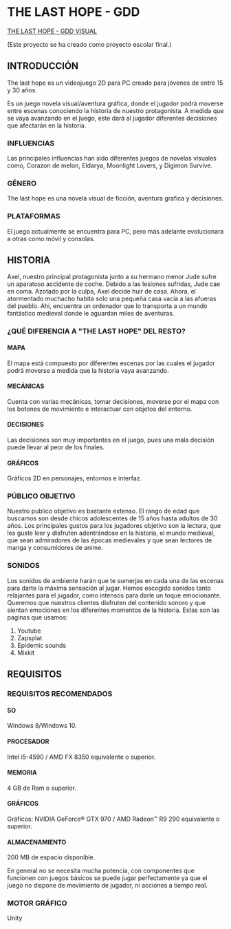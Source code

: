 # THE LAST HOPE - GDD
[THE LAST HOPE - GDD VISUAL](https://drive.google.com/file/d/1CH5wMvY9KlxFP6pTi6TrR3D9KyOovQQA/view?usp=drive_link)

(Este proyecto se ha creado como proyecto escolar final.)

## INTRODUCCIÓN

The last hope es un videojuego 2D para PC creado para jóvenes de entre 15 y 30 años.

Es un juego novela visual/aventura gráfica, donde el jugador podrá moverse entre escenas
conociendo la historia de nuestro protagonista. A medida que se vaya avanzando en el juego, este dará al jugador diferentes decisiones que afectarán en la historia.

### INFLUENCIAS

Las principales influencias han sido diferentes juegos de novelas visuales como, Corazon de melon, Eldarya, Moonlight Lovers, y Digimon Survive.

### GÉNERO

The last hope es una novela visual de ficción, aventura grafica y decisiones.

### PLATAFORMAS

El juego actualmente se encuentra para PC, pero más adelante evolucionara a otras como móvil y consolas.

## HISTORIA

Axel, nuestro principal protagonista junto a su hermano menor Jude sufre un aparatoso
accidente de coche. Debido a las lesiones sufridas, Jude cae en coma. Azotado por la culpa,
Axel decide huir de casa. Ahora, el atormentado muchacho habita solo una pequeña casa
vacía a las afueras del pueblo. Ahí, encuentra un ordenador que lo transporta a un mundo
fantástico medieval donde le aguardan miles de aventuras.

### ¿QUÉ DIFERENCIA A "THE LAST HOPE" DEL RESTO?
#### MAPA

El mapa está compuesto por diferentes escenas
por las cuales el jugador podrá moverse a
medida que la historia vaya avanzando.

#### MECÁNICAS

Cuenta con varias mecánicas, tomar
decisiones, moverse por el mapa con los
botones de movimiento e interactuar con
objetos del entorno.

#### DECISIONES

Las decisiones son muy importantes en el
juego, pues una mala decisión puede llevar al
peor de los finales.

#### GRÁFICOS

Gráficos 2D en personajes, entornos e interfaz.

### PÚBLICO OBJETIVO

Nuestro publico objetivo es bastante extenso. El rango de edad que buscamos son desde
chicos adolescentes de 15 años hasta adultos de 30 años.
Los principales gustos para los jugadores objetivo son la lectura, que les guste leer y
disfruten adentrándose en la historia, el mundo medieval, que sean admiradores de las
épocas medievales y que sean lectores de manga y consumidores de anime.

### SONIDOS

Los sonidos de ambiente harán que te sumerjas en cada una de las escenas para darte
la máxima sensación al jugar. Hemos escogido sonidos tanto relajantes para el jugador,
como intensos para darle un toque emocionante. Queremos que nuestros clientes
disfruten del contenido sonoro y que sientan emociones en los diferentes momentos
de la historia.
Estas son las paginas que usamos:

1. Youtube
2. Zapsplat
3. Epidemic sounds
4. Mixkit

## REQUISITOS
### REQUISITOS RECOMENDADOS
#### SO

Windows 8/Windows 10.

#### PROCESADOR

Intel i5-4590 / AMD FX 8350 equivalente o superior.

#### MEMORIA

4 GB de Ram o superior.

#### GRÁFICOS

Gráficos: NVIDIA GeForce® GTX 970 / AMD Radeon™ R9 290 equivalente o superior.

#### ALMACENAMIENTO

200 MB de espacio disponible.

En general no se necesita mucha potencia, con componentes que funcionen con
juegos básicos se puede jugar perfectamente ya que el juego no dispone de
movimiento de jugador, ni acciones a tiempo real.

### MOTOR GRÁFICO

Unity


